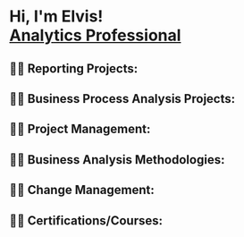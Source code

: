 <h1>Hi, I'm Elvis! <br/><a href="https://www.linkedin.com/in/elvisrodriguezr/">Analytics Professional</a></h1>

<h2>👨‍💻 Reporting Projects:</h2>
<h2>👨‍💻 Business Process Analysis Projects:</h2>
<h2>👨‍💻 Project Management:</h2>
<h2>👨‍💻 Business Analysis Methodologies:</h2>
<h2>👨‍💻 Change Management:</h2>
<h2>👨‍💻 Certifications/Courses:</h2>
